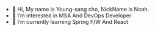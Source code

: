 - 👋 Hi, My name is Young-sang cho, NickName is Noah.
- 👀 I’m interested in MSA And DevOps Developer
- 🌱 I’m currently learning Spring F/W And React 

<!---
jys177/jys177 is a ✨ special ✨ repository because its `README.md` (this file) appears on your GitHub profile.
You can click the Preview link to take a look at your changes.
--->
